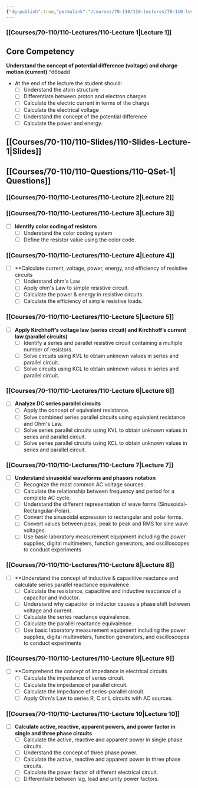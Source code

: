 ```yaml
---
{"dg-publish":true,"permalink":"/courses/70-110/110-lectures/70-110-lesson-plan/","dgHomeLink":true,"dgPassFrontmatter":false,"dgShowBacklinks":true,"dgShowLocalGraph":true,"dgShowInlineTitle":false}
---
```



### [[Courses/70-110/110-Lectures/110-Lecture 1|Lecture 1]]


<div class="transclusion internal-embed is-loaded"><div class="markdown-embed">

<div class="markdown-embed-title">



</div>



## Core Competency
**Understand the concept of potential difference (voltage) and charge motion (current)** ^d6badd

* At the end of the lecture the student should:
	- [ ] Understand the atom structure
	- [ ] Differentiate between proton and electron charges 
	- [ ] Calculate the electric current in terms of the charge 
	- [ ] Calculate the electrical voltage
	- [ ] Understand the concept of the potential difference 
	- [ ] Calculate the power and energy. 

## [[Courses/70-110/110-Slides/110-Slides-Lecture-1|Slides]]

## [[Courses/70-110/110-Questions/110-QSet-1| Questions]]






</div></div>


### [[Courses/70-110/110-Lectures/110-Lecture 2|Lecture 2]]


### [[Courses/70-110/110-Lectures/110-Lecture 3|Lecture 3]]
- [ ] **Identify color coding of resistors**
	- [ ] Understand the color coding system 
	- [ ] Define the resistor value using the color code. 

### [[Courses/70-110/110-Lectures/110-Lecture 4|Lecture 4]]
- [ ] **Calculate current, voltage, power, energy, and efficiency of resistive circuits
	- [ ] Understand ohm's Law
	- [ ] Apply ohm's Law to simple resistive circuit.
	- [ ] Calculate the power & energy in resistive circuits. 
	- [ ] Calculate the efficiency of simple resistive loads. 

### [[Courses/70-110/110-Lectures/110-Lecture 5|Lecture 5]]
- [ ] **Apply Kirchhoff’s voltage law (series circuit) and Kirchhoff’s current law (parallel circuits)**
	- [ ] Identify a series and parallel resistive circuit containing a multiple number of resistors. 
	- [ ] Solve circuits using KVL to obtain unknown values in series and parallel circuit. 
	- [ ] Solve circuits using KCL to obtain unknown values in series and parallel circuit.

### [[Courses/70-110/110-Lectures/110-Lecture 6|Lecture 6]]
- [ ] **Analyze DC series parallel circuits**
	- [ ] Apply the concept of equivalent resistance. 
	- [ ] Solve combined series parallel circuits using equivalent resistance and Ohm's Law.
	- [ ] Solve series parallel circuits using KVL to obtain unknown values in series and parallel circuit. 
	- [ ] Solve series parallel circuits using KCL to obtain unknown values in series and parallel circuit. 

### [[Courses/70-110/110-Lectures/110-Lecture 7|Lecture 7]]
- [ ] **Understand sinusoidal waveforms and phasors notation**
	- [ ] Recognize the most common AC voltage sources.
	- [ ] Calculate the relationship between frequency and period for a complete AC cycle. 
	- [ ] Understand the different representation of wave forms (Sinusoidal-Rectangular-Polar).
	- [ ] Convert the sinusoidal expression to rectangular and polar forms.
	- [ ] Convert values between peak, peak to peak and RMS for sine wave voltages. 
	- [ ] Use basic laboratory measurement equipment including the power supplies, digital multimeters, function generators, and oscilloscopes to conduct experiments

### [[Courses/70-110/110-Lectures/110-Lecture 8|Lecture 8]]
- [ ] **Understand the concept of inductive & capacitive reactance and calculate series parallel reactance equivalence
	- [ ] Calculate the resistance, capacitive and inductive reactance of a capacitor and inductor. 
	- [ ] Understand why capacitor or inductor causes a phase shift between voltage and current.
	- [ ] Calculate the series reactance equivalence. 
	- [ ] Calculate the parallel reactance equivalence.
	- [ ] Use basic laboratory measurement equipment including the power supplies, digital multimeters, function generators, and oscilloscopes to conduct experiments

### [[Courses/70-110/110-Lectures/110-Lecture 9|Lecture 9]]
- [ ] **Comprehend the concept of impedance in electrical circuits
	- [ ] Calculate the impedance of series circuit.
	- [ ] Calculate the impedance of parallel circuit.
	- [ ] Calculate the impedance of series-parallel circuit.
	- [ ] Apply Ohm's Law to series R, C or L circuits with AC sources.

### [[Courses/70-110/110-Lectures/110-Lecture 10|Lecture 10]]
- [ ] **Calculate active, reactive, apparent powers, and power factor in single and three phase circuits**
	- [ ] Calculate the active, reactive and apparent power in single phase circuits.
	- [ ] Understand the concept of three phase power.
	- [ ] Calculate the active, reactive and apparent power in three phase circuits.
	- [ ] Calculate the power factor of different electrical circuit.
	- [ ] Differentiate between lag, lead and unity power factors.